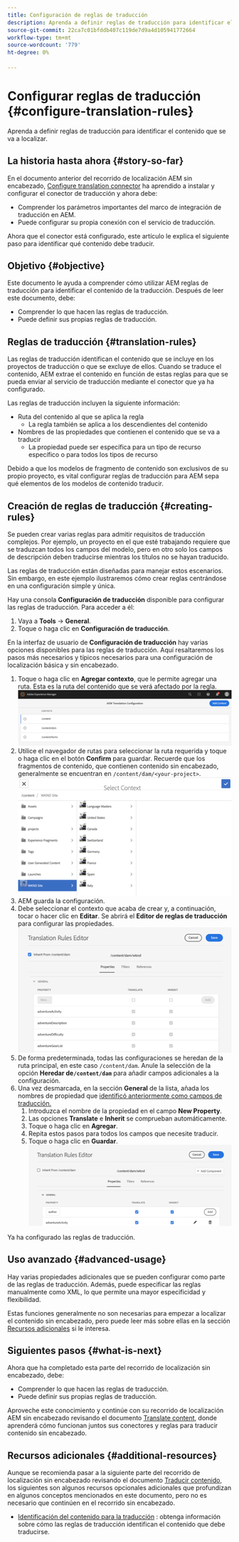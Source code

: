 ```yaml
---
title: Configuración de reglas de traducción
description: Aprenda a definir reglas de traducción para identificar el contenido que se va a localizar.
source-git-commit: 22ca7c01bfddb407c119de7d9a4d105941772664
workflow-type: tm+mt
source-wordcount: '779'
ht-degree: 0%

---
```


# Configurar reglas de traducción {#configure-translation-rules}

Aprenda a definir reglas de traducción para identificar el contenido que se va a localizar.

## La historia hasta ahora {#story-so-far}

En el documento anterior del recorrido de localización AEM sin encabezado, [Configure translation connector](configure-connector.md) ha aprendido a instalar y configurar el conector de traducción y ahora debe:

* Comprender los parámetros importantes del marco de integración de traducción en AEM.
* Puede configurar su propia conexión con el servicio de traducción.

Ahora que el conector está configurado, este artículo le explica el siguiente paso para identificar qué contenido debe traducir.

## Objetivo {#objective}

Este documento le ayuda a comprender cómo utilizar AEM reglas de traducción para identificar el contenido de la traducción. Después de leer este documento, debe:

* Comprender lo que hacen las reglas de traducción.
* Puede definir sus propias reglas de traducción.

## Reglas de traducción {#translation-rules}

Las reglas de traducción identifican el contenido que se incluye en los proyectos de traducción o que se excluye de ellos. Cuando se traduce el contenido, AEM extrae el contenido en función de estas reglas para que se pueda enviar al servicio de traducción mediante el conector que ya ha configurado.

Las reglas de traducción incluyen la siguiente información:

* Ruta del contenido al que se aplica la regla
   * La regla también se aplica a los descendientes del contenido
* Nombres de las propiedades que contienen el contenido que se va a traducir
   * La propiedad puede ser específica para un tipo de recurso específico o para todos los tipos de recurso

Debido a que los modelos de fragmento de contenido son exclusivos de su propio proyecto, es vital configurar reglas de traducción para AEM sepa qué elementos de los modelos de contenido traducir.

## Creación de reglas de traducción {#creating-rules}

Se pueden crear varias reglas para admitir requisitos de traducción complejos. Por ejemplo, un proyecto en el que esté trabajando requiere que se traduzcan todos los campos del modelo, pero en otro solo los campos de descripción deben traducirse mientras los títulos no se hayan traducido.

Las reglas de traducción están diseñadas para manejar estos escenarios. Sin embargo, en este ejemplo ilustraremos cómo crear reglas centrándose en una configuración simple y única.

Hay una consola **Configuración de traducción** disponible para configurar las reglas de traducción. Para acceder a él:

1. Vaya a **Tools** -> **General**.
1. Toque o haga clic en **Configuración de traducción**.

En la interfaz de usuario de **Configuración de traducción** hay varias opciones disponibles para las reglas de traducción. Aquí resaltaremos los pasos más necesarios y típicos necesarios para una configuración de localización básica y sin encabezado.

1. Toque o haga clic en **Agregar contexto**, que le permite agregar una ruta. Esta es la ruta del contenido que se verá afectado por la regla.
   ![Añadir contexto](assets/add-translation-context.png)
1. Utilice el navegador de rutas para seleccionar la ruta requerida y toque o haga clic en el botón **Confirm** para guardar. Recuerde que los fragmentos de contenido, que contienen contenido sin encabezado, generalmente se encuentran en `/content/dam/<your-project>`.
   ![Seleccione la ruta](assets/select-context.png)
1. AEM guarda la configuración.
1. Debe seleccionar el contexto que acaba de crear y, a continuación, tocar o hacer clic en **Editar**. Se abrirá el **Editor de reglas de traducción** para configurar las propiedades.
   ![Editor de reglas de traducción](assets/translation-rules-editor.png)
1. De forma predeterminada, todas las configuraciones se heredan de la ruta principal, en este caso `/content/dam`. Anule la selección de la opción **Heredar de`/content/dam`** para añadir campos adicionales a la configuración.
1. Una vez desmarcada, en la sección **General** de la lista, añada los nombres de propiedad que [identificó anteriormente como campos de traducción.](getting-started.md#content-models)
   1. Introduzca el nombre de la propiedad en el campo **New Property**.
   1. Las opciones **Translate** e **Inherit** se comprueban automáticamente.
   1. Toque o haga clic en **Agregar**.
   1. Repita estos pasos para todos los campos que necesite traducir.
   1. Toque o haga clic en **Guardar**.
      ![Agregar propiedad](assets/add-property.png)

Ya ha configurado las reglas de traducción.

## Uso avanzado {#advanced-usage}

Hay varias propiedades adicionales que se pueden configurar como parte de las reglas de traducción. Además, puede especificar las reglas manualmente como XML, lo que permite una mayor especificidad y flexibilidad.

Estas funciones generalmente no son necesarias para empezar a localizar el contenido sin encabezado, pero puede leer más sobre ellas en la sección [Recursos adicionales](#additional-resources) si le interesa.

## Siguientes pasos {#what-is-next}

Ahora que ha completado esta parte del recorrido de localización sin encabezado, debe:

* Comprender lo que hacen las reglas de traducción.
* Puede definir sus propias reglas de traducción.

Aproveche este conocimiento y continúe con su recorrido de localización AEM sin encabezado revisando el documento [Translate content](translate-content.md), donde aprenderá cómo funcionan juntos sus conectores y reglas para traducir contenido sin encabezado.

## Recursos adicionales {#additional-resources}

Aunque se recomienda pasar a la siguiente parte del recorrido de localización sin encabezado revisando el documento [Traducir contenido,](translate-content.md) los siguientes son algunos recursos opcionales adicionales que profundizan en algunos conceptos mencionados en este documento, pero no es necesario que continúen en el recorrido sin encabezado.

* [Identificación del contenido para la traducción](/help/sites-cloud/administering/translation/rules.md) : obtenga información sobre cómo las reglas de traducción identifican el contenido que debe traducirse.

